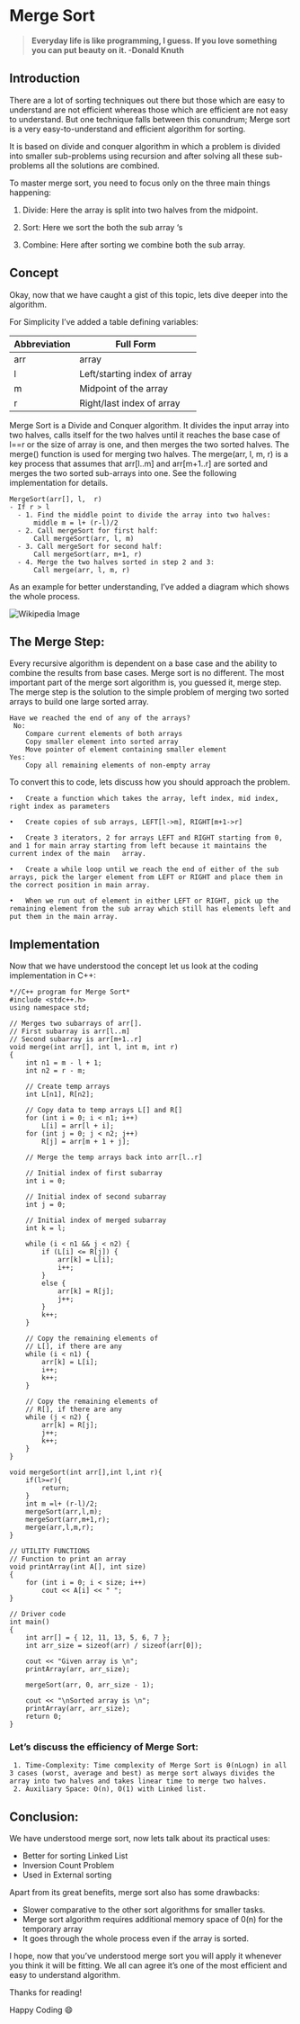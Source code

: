 # **Merge Sort**

>**Everyday life is like programming, I guess. If you love something you can put beauty on it. -Donald Knuth**

## Introduction
There are a lot of sorting techniques out there but those which are easy to understand are not efficient whereas those which are efficient are not easy to understand. But one technique falls between this conundrum; Merge sort is a very easy-to-understand and efficient algorithm for sorting.

It is based on divide and conquer algorithm in which a problem is divided into smaller sub-problems using recursion and after solving all these sub-problems all the solutions are combined.

To master merge sort, you need to focus only on the three main things happening:

1.	Divide: Here the array is split into two halves from the midpoint.

2.	Sort: Here we sort the both the sub array ‘s

3.	Combine: Here after sorting we combine both the sub array.

## Concept
Okay, now that we have caught a gist of this topic, lets dive deeper into the algorithm.

For Simplicity I’ve added a table defining variables:

Abbreviation | Full Form
-------------|------------
arr |	array
l |	Left/starting index of array
m	| Midpoint of the array
r	| Right/last index of array


Merge Sort is a Divide and Conquer algorithm. It divides the input array into two halves, calls itself for the two halves until it reaches the base case of l==r or the size of array is one, and then merges the two sorted halves. The merge() function is used for merging two halves. The merge(arr, l, m, r) is a key process that assumes that arr[l..m] and arr[m+1..r] are sorted and merges the two sorted sub-arrays into one. See the following implementation for details.

	MergeSort(arr[], l,  r)
	- If r > l
	  - 1. Find the middle point to divide the array into two halves:  
		  middle m = l+ (r-l)/2
	  - 2. Call mergeSort for first half:   
		  Call mergeSort(arr, l, m)
	  - 3. Call mergeSort for second half:
		  Call mergeSort(arr, m+1, r)
	  - 4. Merge the two halves sorted in step 2 and 3:
		  Call merge(arr, l, m, r)

As an example for better understanding, I’ve added a diagram which shows the whole process.
		 
![Wikipedia Image](https://upload.wikimedia.org/wikipedia/commons/e/e6/Merge_sort_algorithm_diagram.svg)


## The Merge Step:

Every recursive algorithm is dependent on a base case and the ability to combine the results from base cases. Merge sort is no different. The most important part of the merge sort algorithm is, you guessed it, merge step.
The merge step is the solution to the simple problem of merging two sorted arrays to build one large sorted array.		

    Have we reached the end of any of the arrays?
     No:
        Compare current elements of both arrays 
        Copy smaller element into sorted array
        Move pointer of element containing smaller element
    Yes:
        Copy all remaining elements of non-empty array
To convert this to code, lets discuss how you should approach the problem.

    •	Create a function which takes the array, left index, mid index, right index as parameters

    •	Create copies of sub arrays, LEFT[l->m], RIGHT[m+1->r]

    •	Create 3 iterators, 2 for arrays LEFT and RIGHT starting from 0, and 1 for main array starting from left because it maintains the current index of the main   array.

    •	Create a while loop until we reach the end of either of the sub arrays, pick the larger element from LEFT or RIGHT and place them in the correct position in main array.

    •	When we run out of element in either LEFT or RIGHT, pick up the remaining element from the sub array which still has elements left and put them in the main array.

## Implementation

Now that we have understood the concept let us look at the coding implementation in C++:

```
*//C++ program for Merge Sort*
#include <stdc++.h>
using namespace std;
 
// Merges two subarrays of arr[].
// First subarray is arr[l..m]
// Second subarray is arr[m+1..r]
void merge(int arr[], int l, int m, int r)
{
    int n1 = m - l + 1;
    int n2 = r - m;
 
    // Create temp arrays
    int L[n1], R[n2];
 
    // Copy data to temp arrays L[] and R[]
    for (int i = 0; i < n1; i++)
        L[i] = arr[l + i];
    for (int j = 0; j < n2; j++)
        R[j] = arr[m + 1 + j];
 
    // Merge the temp arrays back into arr[l..r]
 
    // Initial index of first subarray
    int i = 0;
 
    // Initial index of second subarray
    int j = 0;
 
    // Initial index of merged subarray
    int k = l;
 
    while (i < n1 && j < n2) {
        if (L[i] <= R[j]) {
            arr[k] = L[i];
            i++;
        }
        else {
            arr[k] = R[j];
            j++;
        }
        k++;
    }
 
    // Copy the remaining elements of
    // L[], if there are any
    while (i < n1) {
        arr[k] = L[i];
        i++;
        k++;
    }
 
    // Copy the remaining elements of
    // R[], if there are any
    while (j < n2) {
        arr[k] = R[j];
        j++;
        k++;
    }
}
 
void mergeSort(int arr[],int l,int r){
    if(l>=r){
        return;
    }
    int m =l+ (r-l)/2;
    mergeSort(arr,l,m);
    mergeSort(arr,m+1,r);
    merge(arr,l,m,r);
}
 
// UTILITY FUNCTIONS
// Function to print an array
void printArray(int A[], int size)
{
    for (int i = 0; i < size; i++)
        cout << A[i] << " ";
}
 
// Driver code
int main()
{
    int arr[] = { 12, 11, 13, 5, 6, 7 };
    int arr_size = sizeof(arr) / sizeof(arr[0]);
 
    cout << "Given array is \n";
    printArray(arr, arr_size);
 
    mergeSort(arr, 0, arr_size - 1);
 
    cout << "\nSorted array is \n";
    printArray(arr, arr_size);
    return 0;
}
```

### Let’s discuss the efficiency of Merge Sort:
     1. Time-Complexity: Time complexity of Merge Sort is θ(nLogn) in all 3 cases (worst, average and best) as merge sort always divides the array into two halves and takes linear time to merge two halves.
     2. Auxiliary Space: O(n), O(1) with Linked list.

## Conclusion:

We have understood merge sort, now lets talk about its practical uses:
- Better for sorting Linked List
- Inversion Count Problem
- Used in External sorting

Apart from its great benefits, merge sort also has some drawbacks:
- Slower comparative to the other sort algorithms for smaller tasks.
- Merge sort algorithm requires additional memory space of 0(n) for the temporary array 
- It goes through the whole process even if the  array is sorted.

I hope, now that you’ve understood merge sort you will apply it whenever you think it will be fitting. We all can agree it’s one of the most efficient and easy to understand algorithm.

Thanks for reading!

Happy Coding :smile:
